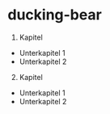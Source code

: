 
# ducking-bear


1. Kapitel
  * Unterkapitel 1
  * Unterkapitel 2
2. Kapitel
  * Unterkapitel 1
  * Unterkapitel 2
